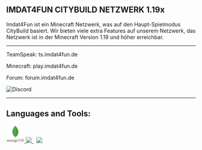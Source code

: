 ## IMDAT4FUN CITYBUILD NETZWERK 1.19x

Imdat4Fun ist ein Minecraft Netzwerk, was auf den Haupt-Spielmodus CityBuild basiert. Wir bieten viele extra Features auf unserem Netzwerk, das Netzwerk ist in der Minecraft Version 1.19 und höher erreichbar.
  
-----

TeamSpeak: ts.imdat4fun.de

Minecraft: play.imdat4fun.de

Forum: forum.imdat4fun.de

![Discord](https://img.shields.io/discord/910580472025845762?color=blue&label=discord&logo=discord&logoColor=white&style=for-the-badge)

-----

## Languages and Tools:

<p align="left"> 
    <a href="https://www.mongodb.com/" target="_blank"> <img src="https://raw.githubusercontent.com/devicons/devicon/master/icons/mongodb/mongodb-original-wordmark.svg" alt="mongodb" width="48" height="48"/> </a> 
    <a style="padding-right:8px;" href="https://www.mysql.com/" target="_blank"> <img src="https://img.icons8.com/fluent/50/000000/mysql-logo.png"/> </a>
    <a href="https://www.python.org" target="_blank"> <img src="https://img.icons8.com/color/48/000000/python.png"/> </a>  

    

